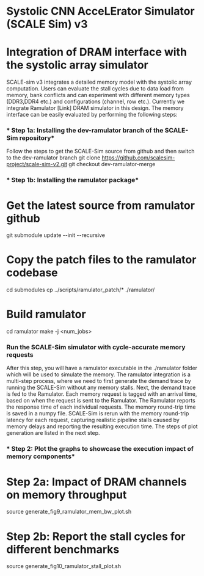 # Systolic CNN AcceLErator Simulator (SCALE Sim) v3 #
# Integration of DRAM interface with the systolic array simulator #

SCALE-sim v3 integrates a detailed memory model with the systolic array computation. 
Users can evaluate the stall cycles due to data load from memory, bank conflicts and can experiment with different memory types (DDR3,DDR4 etc.) and configurations (channel, row etc.).
Currently we integrate Ramulator [Link] DRAM simulator in this design. 
The memory interface can be easily evaluated by performing the following steps:

### * Step 1a: Installing the dev-ramulator branch of the SCALE-Sim repository*
Follow the steps to get the SCALE-Sim source from github and then switch to the dev-ramulator branch
git clone https://github.com/scalesim-project/scale-sim-v2.git
git checkout dev-ramulator-merge

### * Step 1b: Installing the ramulator package*

# Get the latest source from ramulator github
git submodule update --init --recursive

# Copy the patch files to the ramulator codebase 
cd submodules
cp ../scripts/ramulator_patch/* ./ramulator/

# Build ramulator
cd ramulator
make -j <num_jobs>

### Run the SCALE-Sim simulator with cycle-accurate memory requests

After this step, you will have a ramulator executable in the ./ramulator folder which will be used to simulate the memory.
The ramulator integration is a multi-step process, where we need to first generate the demand trace by running the SCALE-Sim without any memory stalls. 
Next, the demand trace is fed to the Ramulator. Each memory request is tagged with an arrival time, based on when the request is sent to the Ramulator.
The Ramulator reports the response time of each individual requests. The memory round-trip time is saved in a numpy file.
SCALE-Sim is rerun with the memory round-trip latency for each request, capturing realistic pipeline stalls caused by memory delays and reporting the resulting execution time.
The steps of plot generation are listed in the next step.


### * Step 2: Plot the graphs to showcase the execution impact of memory components*

# Step 2a:  Impact of DRAM channels on memory throughput 

source generate_fig9_ramulator_mem_bw_plot.sh

# Step 2b: Report the stall cycles for different benchmarks

source generate_fig10_ramulator_stall_plot.sh
